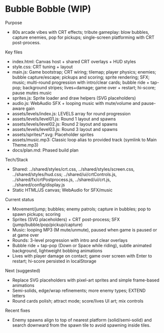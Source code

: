 # Bubble Bobble (WIP)

Purpose
- 80s arcade vibes with CRT effects; tribute gameplay: blow bubbles, capture enemies, pop for pickups; single-screen platforming with CRT post-process.

Key files
- index.html: Canvas host + shared CRT overlays + HUD styles
- style.css: CRT tuning + layout
- main.js: Game bootstrap; CRT wiring; tilemap; player physics; enemies; bubble capture/escape; pickups and scoring; sprite rendering; SFX; music; multi-round progression with intro/clear cards; bubble ride + tap-pop; background stripes; lives+damage; game over + restart; hi-score; pause mutes music
- sprites.js: Sprite loader and draw helpers (SVG placeholders)
- audio.js: WebAudio SFX + looping music with mute/volume and pause-aware gain
- assets/levels/index.js: LEVELS array for round progression
- assets/levels/level01.js: Round 1 layout and spawns
- assets/levels/level02.js: Round 2 layout and spawns
- assets/levels/level03.js: Round 3 layout and spawns
- assets/sprites/*.svg: Placeholder sprites
- assets/music.mp3: Classic loop alias to provided track (symlink to Main Theme.mp3)
- docs/plan.md: Phased build plan

Tech/Stack
- Shared: ../shared/styles/crt.css, ../shared/styles/screen.css, ../shared/styles/hud.css; ../shared/ui/crtControls.js, ../shared/fx/crtPostprocess.js, ../shared/ui/crt.js, ../shared/config/display.js
- Static HTML/JS canvas; WebAudio for SFX/music

Current status
- Movement/jump; bubbles; enemy patrols; capture in bubbles; pop to spawn pickups; scoring
- Sprites (SVG placeholders) + CRT post-process; SFX (jump/bubble/pop/pickup/capture)
- Music: looping MP3 (M mute/unmute), paused when game is paused or at game over
- Rounds: 3-level progression with intro and clear overlays
- Bubble ride + tap-pop (Down or Space while riding), subtle animated background, lightweight bobbing animations
- Lives with player damage on contact; game over screen with Enter to restart; hi-score persisted in localStorage

Next (suggested)
- Replace SVG placeholders with pixel-art sprites and simple frame-based animations
- Semi-solids, edge/wrap refinements; more enemy types; EXTEND letters
- Round cards polish; attract mode; score/lives UI art; mix controls

Recent fixes
- Enemy spawns align to top of nearest platform (solid/semi-solid) and search downward from the spawn tile to avoid spawning inside tiles.
